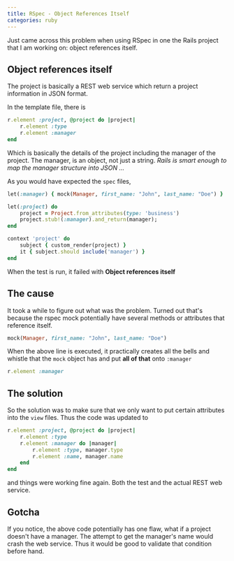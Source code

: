 ```yaml
---
title: RSpec - Object References Itself
categories: ruby
---
```


Just came across this problem when using RSpec in one the Rails project that
I am working on: object references itself.

## Object references itself

The project is basically a REST web service which return a project information
in JSON format.

In the template file, there is

```ruby
r.element :project, @project do |project|
    r.element :type
    r.element :manager
end
```

Which is basically the details of the project including the manager of
the project. The manager, is an object, not just a string.
*Rails is smart enough to map the manager structure into JSON ...*

As you would have expected the `spec` files,

```ruby
let(:manager) { mock(Manager, first_name: "John", last_name: "Doe") }

let(:project) do
    project = Project.from_attributes(type: 'business')
    project.stub!(:manager).and_return(manager);
end

context 'project' do
    subject { custom_render(project) }
    it { subject.should include('manager') }
end
```

When the test is run, it failed with **Object references itself**

## The cause

It took a while to figure out what was the problem. Turned out that's
because the rspec mock potentially have several methods or attributes
that reference itself.

```ruby
mock(Manager, first_name: "John", last_name: "Doe")
```

When the above line is executed, it practically creates all the bells
and whistle that the `mock` object has and put **all of that**
onto `:manager`

```ruby
r.element :manager
```

## The solution

So the solution was to make sure that we only want to put certain attributes
into the `view` files. Thus the code was updated to

```ruby
r.element :project, @project do |project|
    r.element :type
    r.element :manager do |manager|
        r.element :type, manager.type
        r.element :name, manager.name
    end
end
```

and things were working fine again. Both the test and the actual REST
web service.

## Gotcha

If you notice, the above code potentially has one flaw, what if a project
doesn't have a manager. The attempt to get the manager's name would crash the web
service. Thus it would be good to validate that condition before hand.


